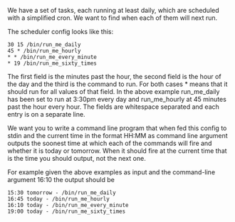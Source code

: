 We have a set of tasks, each running at least daily, which are scheduled with a simplified cron. We want to find when each of them will next run.

The scheduler config looks like this:

    30 15 /bin/run_me_daily
    45 * /bin/run_me_hourly
    * * /bin/run_me_every_minute
    * 19 /bin/run_me_sixty_times

The first field is the minutes past the hour, the second field is the hour of the day and the third is the command to run. For both cases * means that it should run for all values of that field. In the above example run_me_daily has been set to run at 3:30pm every day and run_me_hourly at 45 minutes past the hour every hour. The fields are whitespace separated and each entry is on a separate line.

We want you to write a command line program that when fed this config to stdin and the current time in the format HH:MM as command line argument outputs the soonest time at which each of the commands will fire and whether it is today or tomorrow. When it should fire at the current time that is the time you should output, not the next one.

For example given the above examples as input and the command-line argument 16:10 the output should be

    15:30 tomorrow - /bin/run_me_daily
    16:45 today - /bin/run_me_hourly
    16:10 today - /bin/run_me_every_minute
    19:00 today - /bin/run_me_sixty_times
